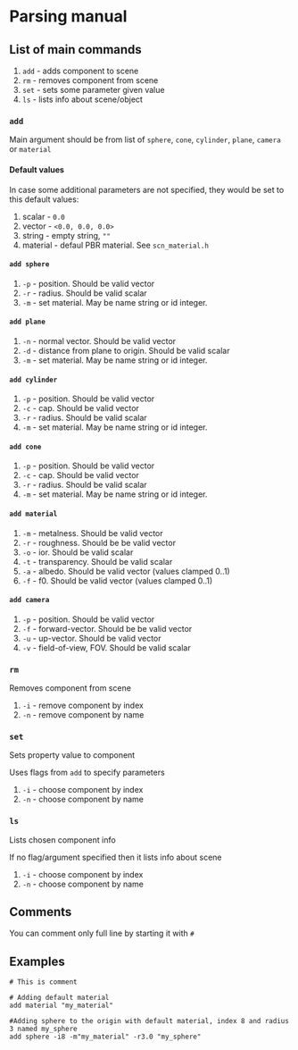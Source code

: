 # Parsing manual

## List of main commands
1) `add` - adds component to scene
2) `rm` - removes component from scene
3) `set` - sets some parameter given value
3) `ls` - lists info about scene/object

### `add`
Main argument should be from list of `sphere`, `cone`, `cylinder`, `plane`, `camera` or `material`

#### Default values
In case some additional parameters are not specified, they would be set to this default values:
1) scalar - `0.0`
1) vector - `<0.0, 0.0, 0.0>`
1) string - empty string, `""`
3) material - defaul PBR material. See `scn_material.h`

#### `add sphere`
1) `-p` - position. Should be valid vector
2) `-r` - radius. Should be valid scalar
1) `-m` - set material. May be name string or id integer.

#### `add plane`
1) `-n` - normal vector. Should be valid vector
2) `-d` - distance from plane to origin. Should be valid scalar
1) `-m` - set material. May be name string or id integer.

#### `add cylinder`
1) `-p` - position. Should be valid vector
2) `-c` - cap. Should be valid vector
3) `-r` - radius. Should be valid scalar
1) `-m` - set material. May be name string or id integer.

#### `add cone`
1) `-p` - position. Should be valid vector
2) `-c` - cap. Should be valid vector
3) `-r` - radius. Should be valid scalar
1) `-m` - set material. May be name string or id integer.

#### `add material`
1) `-m` - metalness. Should be valid vector
2) `-r` - roughness. Should be be valid vector
3) `-o` - ior. Should be valid scalar
3) `-t` - transparency. Should be valid scalar
3) `-a` - albedo. Should be valid vector (values clamped 0..1)
3) `-f` - f0. Should be valid vector (values clamped 0..1)

#### `add camera`
1) `-p` - position. Should be valid vector
2) `-f` - forward-vector. Should be be valid vector
3) `-u` - up-vector. Should be valid vector
4) `-v` - field-of-view, FOV. Should be valid scalar

### `rm`
Removes component from scene
1) `-i` - remove component by index
1) `-n` - remove component by name

### `set`
Sets property value to component

Uses flags from `add` to specify parameters 
1) `-i` - choose component by index
1) `-n` - choose component by name

### `ls`
Lists chosen component info

If no flag/argument specified then it lists info about scene
1) `-i` - choose component by index
1) `-n` - choose component by name

## Comments
You can comment only full line by starting it with `#`

## Examples
```
# This is comment

# Adding default material
add material "my_material"

#Adding sphere to the origin with default material, index 8 and radius 3 named my_sphere
add sphere -i8 -m"my_material" -r3.0 "my_sphere"
```
